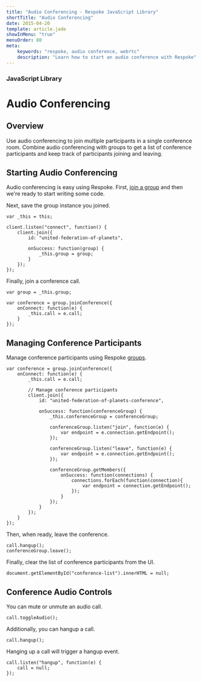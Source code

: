 ```yaml
---
title: "Audio Conferencing - Respoke JavaScript Library"
shortTitle: "Audio Conferencing"
date: 2015-04-20
template: article.jade
showInMenu: "true"
menuOrder: 80
meta:
    keywords: "respoke, audio conference, webrtc"
    description: "Learn how to start an audio conference with Respoke"
---
```


### JavaScript Library
# Audio Conferencing

## Overview

Use audio conferencing to join multiple participants in a single conference room. Combine audio conferencing with groups
to get a list of conference participants and keep track of participants joining and leaving.


## Starting Audio Conferencing

Audio conferencing is easy using Respoke. First, [join a group](/client/javascript/guide/group-joining.html) and then
we're ready to start writing some code.

Next, save the group instance you joined.

    var _this = this;

    client.listen("connect", function() {
        client.join({
            id: "united-federation-of-planets",

            onSuccess: function(group) {
                _this.group = group;
            }
        });
    });


Finally, join a conference call.

    var group = _this.group;

    var conference = group.joinConference({
        onConnect: function(e) {
            _this.call = e.call;
        }
    });

## Managing Conference Participants

Manage conference participants using Respoke [groups](/client/javascript/guide/group-joining.html).

    var conference = group.joinConference({
        onConnect: function(e) {
            _this.call = e.call;

            // Manage conference participants
            client.join({
                id: "united-federation-of-planets-conference",

                onSuccess: function(conferenceGroup) {
                    _this.conferenceGroup = conferenceGroup;

                    conferenceGroup.listen("join", function(e) {
                        var endpoint = e.connection.getEndpoint();
                    });

                    conferenceGroup.listen("leave", function(e) {
                        var endpoint = e.connection.getEndpoint();
                    });

                    conferenceGroup.getMembers({
                        onSuccess: function(connections) {
                            connections.forEach(function(connection){
                                var endpoint = connection.getEndpoint();
                            });
                        }
                    });
                }
            });
        }
    });

Then, when ready, leave the conference.

    call.hangup();
    conferenceGroup.leave();

Finally, clear the list of conference participants from the UI.

    document.getElementById("conference-list").innerHTML = null;


## Conference Audio Controls

You can mute or unmute an audio call.

    call.toggleAudio();

Additionally, you can hangup a call.

    call.hangup();

Hanging up a call will trigger a hangup event.

    call.listen("hangup", function(e) {
        call = null;
    });

